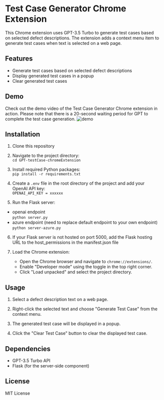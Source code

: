 # Test Case Generator Chrome Extension

This Chrome extension uses GPT-3.5 Turbo to generate test cases based on selected defect descriptions. The extension adds a context menu item to generate test cases when text is selected on a web page.

## Features

- Generate test cases based on selected defect descriptions
- Display generated test cases in a popup
- Clear generated test cases

## Demo
Check out the demo video of the Test Case Generator Chrome extension in action. Please note that there is a 20-second waiting period for GPT to complete the test case generation.
![demo](https://user-images.githubusercontent.com/39255863/232571004-79833bad-cbb7-4313-8ada-2a97da59ccd2.gif)


## Installation

1. Clone this repository

2. Navigate to the project directory:  
`cd GPT-testCase-chromeExtension`

3. Install required Python packages:  
`pip install -r requirements.txt`

4. Create a `.env` file in the root directory of the project and add your OpenAI API key:  
`OPENAI_API_KEY = xxxxxx`

5. Run the Flask server:
- openai endpoint  
`python server.py`
- azure endpoint (need to replace default endpoint to your own endpoint)  
`python server-azure.py` 

6. If your Flask server is not hosted on port 5000, add the Flask hosting URL to the host_permissions in the manifest.json file

7. Load the Chrome extension:
    - Open the Chrome browser and navigate to `chrome://extensions/`.
    - Enable "Developer mode" using the toggle in the top right corner.
    - Click "Load unpacked" and select the project directory.


## Usage

1. Select a defect description text on a web page.

2. Right-click the selected text and choose "Generate Test Case" from the context menu.

3. The generated test case will be displayed in a popup.

4. Click the "Clear Test Case" button to clear the displayed test case.

## Dependencies

- GPT-3.5 Turbo API
- Flask (for the server-side component)

## License

MIT License
